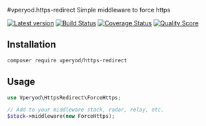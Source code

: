#vperyod.https-redirect
Simple middleware to force https

[![Latest version][ico-version]][link-packagist]
[![Build Status][ico-travis]][link-travis]
[![Coverage Status][ico-scrutinizer]][link-scrutinizer]
[![Quality Score][ico-code-quality]][link-code-quality]

## Installation
```bash
composer require vperyod/https-redirect
```

## Usage

```php
use Vperyod\HttpsRedirect\ForceHttps;

// Add to your middleware stack, radar, relay, etc.
$stack->middleware(new ForceHttps);
```


[ico-version]: https://img.shields.io/packagist/v/vperyod/https-redirect.svg?style=flat-square
[ico-travis]: https://img.shields.io/travis/vperyod/vperyod.https-redirect/develop.svg?style=flat-square
[ico-scrutinizer]: https://img.shields.io/scrutinizer/coverage/g/vperyod/vperyod.https-redirect.svg?style=flat-square
[ico-code-quality]: https://img.shields.io/scrutinizer/g/vperyod/vperyod.https-redirect.svg?style=flat-square

[link-packagist]: https://packagist.org/packages/vperyod/https-redirect
[link-travis]: https://travis-ci.org/vperyod/vperyod.https-redirect
[link-scrutinizer]: https://scrutinizer-ci.com/g/vperyod/vperyod.https-redirect
[link-code-quality]: https://scrutinizer-ci.com/g/vperyod/vperyod.https-redirect
